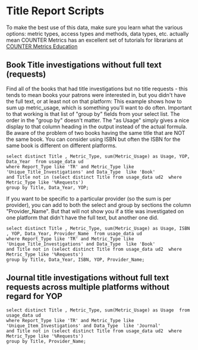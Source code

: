 # Title Report Scripts

To make the best use of this data, make sure you learn what the various options: metric types, access types and methods, data types, etc. actually mean
COUNTER Metrics has an excellent set of tutorials for librarians at [COUNTER Metrics Education](https://www.countermetrics.org/education/)

## Book Title investigations without full text (requests)

Find all of the books that had title investigations but no title requests - this tends to mean books your patrons were interested in, but you didn't have the full text, or at least not on that platform:
This example shows how to sum up metric_usage, which is something you'll want to do often. Important to that working is that list of "group by" fields from your select list. The order in the "group by" doesn't matter.
The "as Usage" simply gives a nice display to that column heading in the output instead of the actual formula. 
Be aware of the problem of two books having the same title that are NOT the same book. You can consider using ISBN but often the ISBN for the same book is different on different platforms.

```
select distinct Title , Metric_Type, sum(Metric_Usage) as Usage, YOP, Data_Year  from usage_data ud  
where Report_Type like 'TR' and Metric_Type like 'Unique_Title_Investigations' and Data_Type  like 'Book'
and Title not in (select distinct Title from usage_data ud2  where Metric_Type like '%Requests')
group by Title, Data_Year, YOP;
```

If you want to be specific to a particular provider (so the sum is per provider), you can add to both the select and group by sections the column "Provider_Name". 
But that will not show you if a title was investigated on one platform that didn't have the full text, but another one did.

```
select distinct Title , Metric_Type, sum(Metric_Usage) as Usage, ISBN , YOP, Data_Year, Provider_Name  from usage_data ud  
where Report_Type like 'TR' and Metric_Type like 'Unique_Title_Investigations' and Data_Type  like 'Book'
and Title not in (select distinct Title from usage_data ud2  where Metric_Type like '%Requests')
group by Title, Data_Year, ISBN, YOP, Provider_Name;
```

## Journal title investigations without full text requests across multiple platforms without regard for YOP

```
select distinct Title , Metric_Type, sum(Metric_Usage) as Usage  from usage_data ud  
where Report_Type like 'TR' and Metric_Type like 'Unique_Item_Investigations' and Data_Type  like 'Journal'
and Title not in (select distinct Title from usage_data ud2  where Metric_Type like '%Requests')
group by Title, Provider_Name;
```
